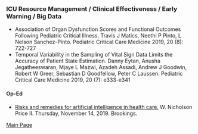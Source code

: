 ### ICU Resource Management / Clinical Effectiveness / Early Warning / Big Data

- Association of Organ Dysfunction Scores and Functional Outcomes Following Pediatric Critical Illness. Travis J Matics, Neethi P Pinto, L Nelson Sanchez-Pinto. Pediatric Critical Care Medicine 2019, 20 (8): 722-727
- Temporal Variability in the Sampling of Vital Sign Data Limits the Accuracy of Patient State Estimation. Danny Eytan, Anusha Jegatheeswaran, Mjaye L Mazwi, Azadeh Assadi, Andrew J Goodwin, Robert W Greer, Sebastian D Goodfellow, Peter C Laussen. Pediatric Critical Care Medicine 2019, 20 (7): e333-e341


#### Op-Ed

- <a href = "https://www.brookings.edu/research/risks-and-remedies-for-artificial-intelligence-in-health-care/">Risks and remedies for artificial intelligence in health care.</a> W. Nicholson Price II. Thursday, November 14, 2019. Brookings.


<a href = "https://tracielin.github.io/PICU_Resources/index"> Main Page </a>
